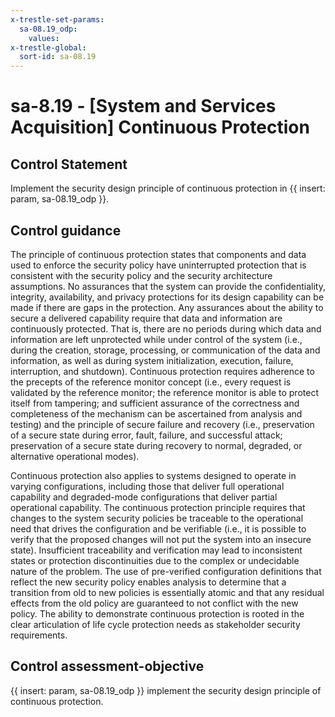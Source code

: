 ```yaml
---
x-trestle-set-params:
  sa-08.19_odp:
    values:
x-trestle-global:
  sort-id: sa-08.19
---
```


# sa-8.19 - \[System and Services Acquisition\] Continuous Protection

## Control Statement

Implement the security design principle of continuous protection in {{ insert: param, sa-08.19_odp }}.

## Control guidance

The principle of continuous protection states that components and data used to enforce the security policy have uninterrupted protection that is consistent with the security policy and the security architecture assumptions. No assurances that the system can provide the confidentiality, integrity, availability, and privacy protections for its design capability can be made if there are gaps in the protection. Any assurances about the ability to secure a delivered capability require that data and information are continuously protected. That is, there are no periods during which data and information are left unprotected while under control of the system (i.e., during the creation, storage, processing, or communication of the data and information, as well as during system initialization, execution, failure, interruption, and shutdown). Continuous protection requires adherence to the precepts of the reference monitor concept (i.e., every request is validated by the reference monitor; the reference monitor is able to protect itself from tampering; and sufficient assurance of the correctness and completeness of the mechanism can be ascertained from analysis and testing) and the principle of secure failure and recovery (i.e., preservation of a secure state during error, fault, failure, and successful attack; preservation of a secure state during recovery to normal, degraded, or alternative operational modes).

Continuous protection also applies to systems designed to operate in varying configurations, including those that deliver full operational capability and degraded-mode configurations that deliver partial operational capability. The continuous protection principle requires that changes to the system security policies be traceable to the operational need that drives the configuration and be verifiable (i.e., it is possible to verify that the proposed changes will not put the system into an insecure state). Insufficient traceability and verification may lead to inconsistent states or protection discontinuities due to the complex or undecidable nature of the problem. The use of pre-verified configuration definitions that reflect the new security policy enables analysis to determine that a transition from old to new policies is essentially atomic and that any residual effects from the old policy are guaranteed to not conflict with the new policy. The ability to demonstrate continuous protection is rooted in the clear articulation of life cycle protection needs as stakeholder security requirements.

## Control assessment-objective

{{ insert: param, sa-08.19_odp }} implement the security design principle of continuous protection.
